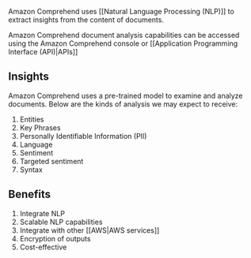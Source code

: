 
Amazon Comprehend uses [[Natural Language Processing (NLP)]] to extract insights from the content of documents.

Amazon Comprehend document analysis capabilities can be accessed using the Amazon Comprehend console or [[Application Programming Interface (API)|APIs]]

## Insights

Amazon Comprehend uses a pre-trained model to examine and analyze documents. Below are the kinds of analysis we may expect to receive:

1. Entities
2. Key Phrases
3. Personally Identifiable Information (PII)
4. Language
5. Sentiment
6. Targeted sentiment
7. Syntax

## Benefits

1. Integrate NLP
2. Scalable NLP capabilities
3. Integrate with other [[AWS|AWS services]]
4. Encryption of outputs
5. Cost-effective